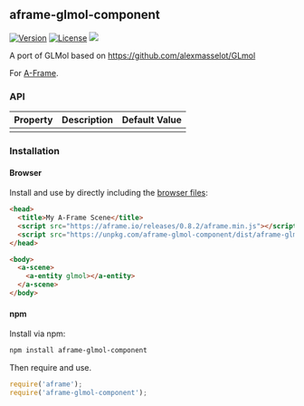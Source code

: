 ## aframe-glmol-component

[![Version](http://img.shields.io/npm/v/aframe-glmol-component.svg?style=flat-square)](https://npmjs.org/package/aframe-glmol-component)
[![License](http://img.shields.io/npm/l/aframe-glmol-component.svg?style=flat-square)](https://npmjs.org/package/aframe-glmol-component)
![](Aframe-GlMol-Example.gif)



A port of GLMol based on https://github.com/alexmasselot/GLmol

For [A-Frame](https://aframe.io).

### API

| Property | Description | Default Value |
| -------- | ----------- | ------------- |
|          |             |               |

### Installation

#### Browser

Install and use by directly including the [browser files](dist):

```html
<head>
  <title>My A-Frame Scene</title>
  <script src="https://aframe.io/releases/0.8.2/aframe.min.js"></script>
  <script src="https://unpkg.com/aframe-glmol-component/dist/aframe-glmol-component.min.js"></script>
</head>

<body>
  <a-scene>
    <a-entity glmol></a-entity>
  </a-scene>
</body>
```

#### npm

Install via npm:

```bash
npm install aframe-glmol-component
```

Then require and use.

```js
require('aframe');
require('aframe-glmol-component');
```
